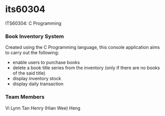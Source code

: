 # its60304
ITS60304: C Programming

### Book Inventory System
Created using the C Programming language, this console application aims to carry out the following:
+ enable users to purchase books
+ delete a book title series from the inventory (only if there are no books of the said title)
+ display inventory stock
+ display daily transaction

### Team Members
Vi Lynn Tan
Henry (Hian Wee) Heng
